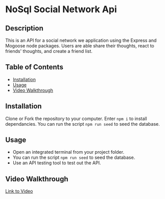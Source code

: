 # NoSql Social Network Api

## Description

This is an API for a social network we application using the Express and Mogoose node packages. Users are able share their thoughts, react to friends' thoughts, and create a friend list.

## Table of Contents

- [Installation](#installation)
- [Usage](#usage)
- [Video Walkthrough](#screenshot)

## Installation

Clone or Fork the repository to your computer. Enter `npm i` to install dependancies. You can run the script `npm run seed` to seed the database.

## Usage

- Open an integrated terminal from your project folder.
- You can run the script `npm run seed` to seed the database.
- Use an API testing tool to test out the API.

## Video Walkthrough

[Link to Video]()
